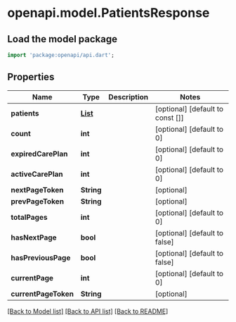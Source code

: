 # openapi.model.PatientsResponse

## Load the model package
```dart
import 'package:openapi/api.dart';
```

## Properties
Name | Type | Description | Notes
------------ | ------------- | ------------- | -------------
**patients** | [**List<PatientWithCarePlan>**](PatientWithCarePlan.md) |  | [optional] [default to const []]
**count** | **int** |  | [optional] [default to 0]
**expiredCarePlan** | **int** |  | [optional] [default to 0]
**activeCarePlan** | **int** |  | [optional] [default to 0]
**nextPageToken** | **String** |  | [optional] 
**prevPageToken** | **String** |  | [optional] 
**totalPages** | **int** |  | [optional] [default to 0]
**hasNextPage** | **bool** |  | [optional] [default to false]
**hasPreviousPage** | **bool** |  | [optional] [default to false]
**currentPage** | **int** |  | [optional] [default to 0]
**currentPageToken** | **String** |  | [optional] 

[[Back to Model list]](../README.md#documentation-for-models) [[Back to API list]](../README.md#documentation-for-api-endpoints) [[Back to README]](../README.md)


